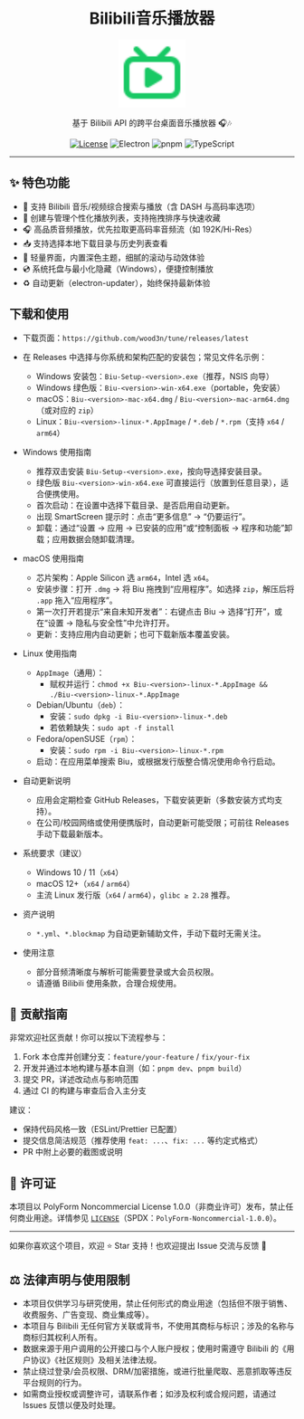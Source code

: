 <h1 align="center">Bilibili音乐播放器</h1>
<p align="center">
  <img src="./public/logo.svg" alt="Biu logo" width="120" />
</p>
<p align="center">
  基于 Bilibili API 的跨平台桌面音乐播放器 🎧🎶
</p>
<p align="center">
  <a href="LICENSE"><img src="https://img.shields.io/badge/license-PolyForm%20Noncommercial%201.0.0-orange.svg" alt="License" /></a>
  <img src="https://img.shields.io/badge/Electron-38+-47848F?logo=electron" alt="Electron" />
  <img src="https://img.shields.io/badge/pnpm-10+-F69220?logo=pnpm" alt="pnpm" />
  <img src="https://img.shields.io/badge/TypeScript-5+-3178C6?logo=typescript" alt="TypeScript" />
</p>

---

## ✨ 特色功能
- 🔎 支持 Bilibili 音乐/视频综合搜索与播放（含 DASH 与高码率选项）
- 🎼 创建与管理个性化播放列表，支持拖拽排序与快速收藏
- 🎧 高品质音频播放，优先拉取更高码率音频流（如 192K/Hi-Res）
- 📥 支持选择本地下载目录与历史列表查看
- 🧩 轻量界面，内置深色主题，细腻的滚动与动效体验
- 💿 系统托盘与最小化隐藏（Windows），便捷控制播放
- ♻️ 自动更新（electron-updater），始终保持最新体验

## 下载和使用
- 下载页面：`https://github.com/wood3n/tune/releases/latest`
- 在 Releases 中选择与你系统和架构匹配的安装包；常见文件名示例：
  - Windows 安装包：`Biu-Setup-<version>.exe`（推荐，NSIS 向导）
  - Windows 绿色版：`Biu-<version>-win-x64.exe`（portable，免安装）
  - macOS：`Biu-<version>-mac-x64.dmg` / `Biu-<version>-mac-arm64.dmg`（或对应的 `zip`）
  - Linux：`Biu-<version>-linux-*.AppImage` / `*.deb` / `*.rpm`（支持 `x64` / `arm64`）

- Windows 使用指南
  - 推荐双击安装 `Biu-Setup-<version>.exe`，按向导选择安装目录。
  - 绿色版 `Biu-<version>-win-x64.exe` 可直接运行（放置到任意目录），适合便携使用。
  - 首次启动：在设置中选择下载目录、是否启用自动更新。
  - 出现 SmartScreen 提示时：点击“更多信息” → “仍要运行”。
  - 卸载：通过“设置 → 应用 → 已安装的应用”或“控制面板 → 程序和功能”卸载；应用数据会随卸载清理。

- macOS 使用指南
  - 芯片架构：Apple Silicon 选 `arm64`，Intel 选 `x64`。
  - 安装步骤：打开 `.dmg` → 将 Biu 拖拽到“应用程序”。如选择 `zip`，解压后将 `.app` 拖入“应用程序”。
  - 第一次打开若提示“来自未知开发者”：右键点击 Biu → 选择“打开”，或在“设置 → 隐私与安全性”中允许打开。
  - 更新：支持应用内自动更新；也可下载新版本覆盖安装。

- Linux 使用指南
  - `AppImage`（通用）：
    - 赋权并运行：`chmod +x Biu-<version>-linux-*.AppImage && ./Biu-<version>-linux-*.AppImage`
  - Debian/Ubuntu（`deb`）：
    - 安装：`sudo dpkg -i Biu-<version>-linux-*.deb`
    - 若依赖缺失：`sudo apt -f install`
  - Fedora/openSUSE（`rpm`）：
    - 安装：`sudo rpm -i Biu-<version>-linux-*.rpm`
  - 启动：在应用菜单搜索 Biu，或根据发行版整合情况使用命令行启动。

- 自动更新说明
  - 应用会定期检查 GitHub Releases，下载安装更新（多数安装方式均支持）。
  - 在公司/校园网络或使用便携版时，自动更新可能受限；可前往 Releases 手动下载最新版本。

- 系统要求（建议）
  - Windows 10 / 11（`x64`）
  - macOS 12+（`x64` / `arm64`）
  - 主流 Linux 发行版（`x64` / `arm64`），`glibc ≥ 2.28` 推荐。

- 资产说明
  - `*.yml`、`*.blockmap` 为自动更新辅助文件，手动下载时无需关注。

- 使用注意
  - 部分音频清晰度与解析可能需要登录或大会员权限。
  - 请遵循 Bilibili 使用条款，合理合规使用。

## 🤝 贡献指南
非常欢迎社区贡献！你可以按以下流程参与：

1. Fork 本仓库并创建分支：`feature/your-feature` / `fix/your-fix`
2. 开发并通过本地构建与基本自测（如：`pnpm dev`、`pnpm build`）
3. 提交 PR，详述改动点与影响范围
4. 通过 CI 的构建与审查后合入主分支

建议：
- 保持代码风格一致（ESLint/Prettier 已配置）
- 提交信息简洁规范（推荐使用 `feat: ...`、`fix: ...` 等约定式格式）
- PR 中附上必要的截图或说明

## 📄 许可证
本项目以 PolyForm Noncommercial License 1.0.0（非商业许可）发布，禁止任何商业用途。详情参见 [`LICENSE`](LICENSE)（SPDX：`PolyForm-Noncommercial-1.0.0`）。

---

如果你喜欢这个项目，欢迎 ⭐️ Star 支持！也欢迎提出 Issue 交流与反馈 🙌

## ⚖️ 法律声明与使用限制
- 本项目仅供学习与研究使用，禁止任何形式的商业用途（包括但不限于销售、收费服务、广告变现、商业集成等）。
- 本项目与 Bilibili 无任何官方关联或背书，不使用其商标与标识；涉及的名称与商标归其权利人所有。
- 数据来源于用户调用的公开接口与个人账户授权；使用时需遵守 Bilibili 的《用户协议》《社区规则》及相关法律法规。
- 禁止绕过登录/会员权限、DRM/加密措施，或进行批量爬取、恶意抓取等违反平台规则的行为。
- 如需商业授权或调整许可，请联系作者；如涉及权利或合规问题，请通过 Issues 反馈以便及时处理。
